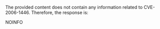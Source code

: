The provided content does not contain any information related to CVE-2006-1446. Therefore, the response is:

NOINFO
